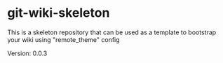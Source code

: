 # git-wiki-skeleton
This is a skeleton repository that can be used as a template to bootstrap your wiki using "remote_theme" config

Version: 0.0.3
